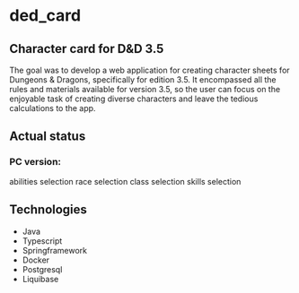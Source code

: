 # ded_card
## Character card for D&D 3.5
The goal was to develop a web application for creating character sheets for Dungeons & Dragons, specifically for edition 3.5. It encompassed all the rules and materials available for version 3.5, so the user can focus on the enjoyable task of creating diverse characters and leave the tedious calculations to the app.

## Actual status
### PC version:
abilities selection
race selection
class selection
skills selection

## Technologies
- Java
- Typescript
- Springframework
- Docker
- Postgresql
- Liquibase
